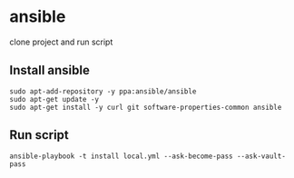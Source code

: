 # ansible
clone project and run script 

## Install ansible
```
sudo apt-add-repository -y ppa:ansible/ansible
sudo apt-get update -y
sudo apt-get install -y curl git software-properties-common ansible
```

## Run script
```
ansible-playbook -t install local.yml --ask-become-pass --ask-vault-pass
```